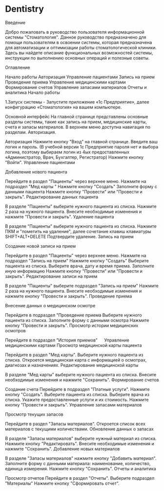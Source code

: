 # Dentistry
Введение

Добро пожаловать в руководство пользователя информационной системы "Стоматология". Данное руководство предназначено для помощи пользователям в освоении системы, которая предназначена для автоматизации и оптимизации работы стоматологической клиники. Здесь вы найдете описание функциональных возможностей системы, инструкции по выполнению основных операций и полезные советы.

Оглавление

Начало работы
Авторизация
Управление пациентами
Запись на прием
Проведение приема
Управление медицинскими картами
Формирование счетов
Управление запасами материалов
Отчеты и аналитика
Начало работы

1.Запуск системы - Запустите приложение «1с Предприятие», далее конфигурацию «Стоматология» на вашем компьютере.

Основной интерфейс
На главной странице представлены основные разделы системы, такие как запись на прием, медицинские карты, счета и запасы материалов.
В верхнем меню доступна навигация по разделам.
Авторизация.

Авторизация
Нажмите кнопку "Вход" на главной странице.
Введите ваш логин и пароль. (В учебной версии 1с Предприятие пароля нет и выбора логина, поэтому выбираем логин из 4ых предоставленных «Администратор, Врач, Бухгалтер, Регистратор)
Нажмите кнопку "Войти".
Управление пациентами

Добавление нового пациента

Перейдите в раздел "Пациенты" через верхнее меню.
Нажмите на подраздел "Мед карты "
Нажмите кнопку "Создать"
Заполните форму с данными пациента
Нажмите кнопку "Провести" или "Провести и закрыть".
Редактирование данных пациента

В разделе "Пациенты" выберите нужного пациента из списка.
Нажмите 2 раза на нужного пациента.
Внесите необходимые изменения и нажмите "Провести и закрыть".
Удаление пациента

В разделе "Пациенты" выберите нужного пациента из списка.
Нажмите ПКМ и "пометить на удаление", далее сочетание клавиш клавиатуры SHIFT+ALT+DELETE
Подтвердите удаление.
Запись на прием

Создание новой записи на прием

Перейдите в раздел "Пациенты" через верхнее меню.
Нажмите на подраздел "Запись на прием"
Нажмите кнопку "Создать"
Выберите пациента из списка.
Выберите врача, дату и время приема.
Заполните иную информацию
Нажмите кнопку "Провести" или "Провести и закрыть".
Редактирование записи на прием

В разделе "Пациенты" выберите подраздел "Запись на прием"
Нажмите 2 раза на нужного пациента.
Внесите необходимые изменения и нажмите кнопку "Провести и закрыть".
Проведение приема

Внесение данных о медицинском осмотре

Перейдите в подраздел "Проведение приема
Выберите нужного пациента из списка.
Заполните форму с данными осмотра
Нажмите кнопку "Провести и закрыть".
Просмотр истории медицинских осмотров

Перейдите в подраздел "История приемов"   Управление медицинскими картами
Просмотр медицинской карты пациента

Перейдите в раздел "Мед карты".
Выберите нужного пациента из списка.
Откроется медицинская карта с информацией о осмотрах, диагнозах и назначениях.
Редактирование медицинской карты

В разделе "Мед карты" выберите нужного пациента из списка.
Внесите необходимые изменения и нажмите "Сохранить".
Формирование счетов

Создание счета
Перейдите в подраздел "Платные услуги".
Нажмите кнопку "Создать".
Выберите пациента из списка.
Выберите врача из списка.
Укажите предоставленные услуги и их стоимость.
Нажмите кнопку "Провести и закрыть".
Управление запасами материалов

Просмотр текущих запасов

Перейдите в раздел "Запасы материалов".
Откроется список всех материалов с текущими количествами.
Обновление данных о запасах

В разделе "Запасы материалов" выберите нужный материал из списка.
Нажмите кнопку "Редактировать".
Внесите необходимые изменения и нажмите "Сохранить".
Добавление новых материалов

В разделе "Запасы материалов" нажмите кнопку "Добавить материал".
Заполните форму с данными материала: наименование, количество, единица измерения.
Нажмите кнопку "Сохранить".
Отчеты и аналитика

Просмотр отчетов
Перейдите в раздел "Отчеты".
Выберите подраздел "Материалы"
Нажмите кнопку "Сформировать отчет".
